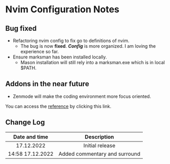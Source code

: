 # Nvim Configuration Notes

## Bug fixed
+ Refactoring nvim config to fix go to definitions of nvim.
    - The bug is now **fixed**. ***Config***  is more organized. I am loving the experience so far.
+ Ensure marksman has been installed locally. 
    - Mason installation will still rely into a marksman.exe which is in local $PATH.

## Addons in the near future
+ Zenmode will make the coding environment more focus oriented.

You can access the [reference](https://www.youtube.com/watch?v=w7i4amO_zaE) by clicking this link.

## Change Log
| Date and time   | Description |
|:---------------: | :---------------: |
| 17.12.2022 | Initial release |
| 14:58 17.12.2022 | Added commentary and surround |

